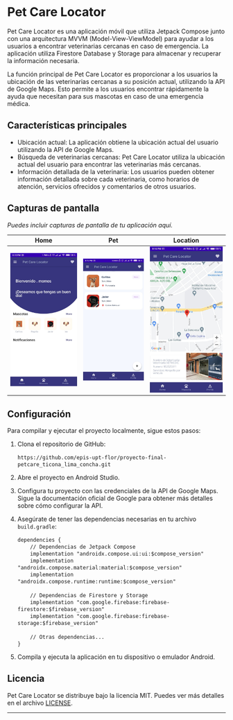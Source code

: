 
# Pet Care Locator

Pet Care Locator es una aplicación móvil que utiliza Jetpack Compose junto con una arquitectura MVVM (Model-View-ViewModel) para ayudar a los usuarios a encontrar veterinarias cercanas en caso de emergencia. La aplicación utiliza Firestore Database y Storage para almacenar y recuperar la información necesaria.

La función principal de Pet Care Locator es proporcionar a los usuarios la ubicación de las veterinarias cercanas a su posición actual, utilizando la API de Google Maps. Esto permite a los usuarios encontrar rápidamente la ayuda que necesitan para sus mascotas en caso de una emergencia médica.

## Características principales

- Ubicación actual: La aplicación obtiene la ubicación actual del usuario utilizando la API de Google Maps.
- Búsqueda de veterinarias cercanas: Pet Care Locator utiliza la ubicación actual del usuario para encontrar las veterinarias más cercanas.
- Información detallada de la veterinaria: Los usuarios pueden obtener información detallada sobre cada veterinaria, como horarios de atención, servicios ofrecidos y comentarios de otros usuarios.

## Capturas de pantalla

_Puedes incluir capturas de pantalla de tu aplicación aquí._

| Home | Pet | Location |
| :------: | :------: | :------: |
| ![Descripción de la imagen](screenshots/home.jpg) | ![Descripción de la imagen](screenshots/pet.jpg) | ![Descripción de la imagen](screenshots/map_vet.jpg) |



## Configuración

Para compilar y ejecutar el proyecto localmente, sigue estos pasos:

1. Clona el repositorio de GitHub:

   ```
   https://github.com/epis-upt-flor/proyecto-final-petcare_ticona_lima_concha.git
   ```

2. Abre el proyecto en Android Studio.

3. Configura tu proyecto con las credenciales de la API de Google Maps. Sigue la documentación oficial de Google para obtener más detalles sobre cómo configurar la API.

4. Asegúrate de tener las dependencias necesarias en tu archivo `build.gradle`:

   ```
   dependencies {
       // Dependencias de Jetpack Compose
       implementation "androidx.compose.ui:ui:$compose_version"
       implementation "androidx.compose.material:material:$compose_version"
       implementation "androidx.compose.runtime:runtime:$compose_version"

       // Dependencias de Firestore y Storage
       implementation "com.google.firebase:firebase-firestore:$firebase_version"
       implementation "com.google.firebase:firebase-storage:$firebase_version"

       // Otras dependencias...
   }
   ```

5. Compila y ejecuta la aplicación en tu dispositivo o emulador Android.

## Licencia

Pet Care Locator se distribuye bajo la licencia MIT. Puedes ver más detalles en el archivo [LICENSE](LICENSE).

---
